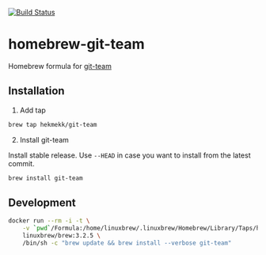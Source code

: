 [![Build Status](https://img.shields.io/github/workflow/status/hekmekk/homebrew-git-team/verify?logo=github&style=for-the-badge)](https://github.com/hekmekk/homebrew-git-team/actions)

# homebrew-git-team

Homebrew formula for [git-team](https://github.com/hekmekk/git-team)

## Installation

1. Add tap
```bash
brew tap hekmekk/git-team
```

2. Install git-team

Install stable release. Use `--HEAD` in case you want to install from the latest commit.
```bash
brew install git-team
```

## Development
```bash
docker run --rm -i -t \
	-v `pwd`/Formula:/home/linuxbrew/.linuxbrew/Homebrew/Library/Taps/hekmekk/homebrew-git-team/Formula \
	linuxbrew/brew:3.2.5 \
	/bin/sh -c "brew update && brew install --verbose git-team"
```


